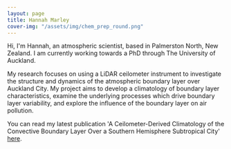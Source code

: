 ```yaml
---
layout: page
title: Hannah Marley
cover-img: "/assets/img/chem_prep_round.png"
---
```


Hi, I'm Hannah, an atmospheric scientist, based in Palmerston North, New Zealand. I am currently working towards a PhD through The University of Auckland. 

My research focuses on using a LiDAR ceilometer instrument to investigate the structure and dynamics of the atmospheric boundary layer over Auckland City. My project aims to develop a climatology of boundary layer characteristics, examine the underlying processes which drive boundary layer variability, and explore the influence of the boundary layer on air pollution.

You can read my latest publication 'A Ceilometer-Derived Climatology of the Convective Boundary Layer Over a Southern Hemisphere Subtropical City' [here](https://rdcu.be/caPxW).
